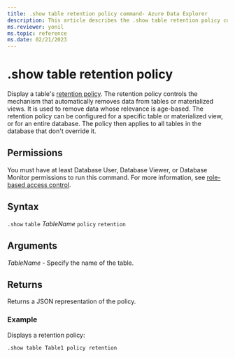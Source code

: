 ```yaml
---
title: .show table retention policy command- Azure Data Explorer
description: This article describes the .show table retention policy command in Azure Data Explorer.
ms.reviewer: yonil
ms.topic: reference
ms.date: 02/21/2023
---
```

# .show table retention policy

Display a table's [retention policy](retentionpolicy.md). The retention policy controls the mechanism that automatically removes data from tables or materialized views. It is used to remove data whose relevance is age-based. The retention policy can be configured for a specific table or materialized view, or for an entire database. The policy then applies to all tables in the database that don't override it.

## Permissions

You must have at least Database User, Database Viewer, or Database Monitor permissions to run this command. For more information, see [role-based access control](access-control/role-based-access-control.md).

## Syntax

`.show` `table` *TableName* `policy` `retention` 

## Arguments

*TableName* - Specify the name of the table. 

## Returns

Returns a JSON representation of the policy.

### Example

Displays a retention policy:

```kusto
.show table Table1 policy retention
```

